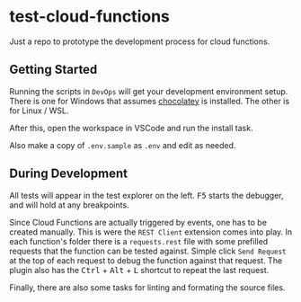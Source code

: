 # test-cloud-functions
Just a repo to prototype the development process for cloud functions.

## Getting Started
Running the scripts in `DevOps` will get your development environment setup. There is one for Windows that assumes [chocolatey](https://chocolatey.org/) is installed. The other is for Linux / WSL.

After this, open the workspace in VSCode and run the install task.

Also make a copy of `.env.sample` as `.env` and edit as needed.

## During Development
All tests will appear in the test explorer on the left. <kbd>F5</kbd> starts the debugger, and will hold at any breakpoints.

Since Cloud Functions are actually triggered by events, one has to be created manually. This is were the `REST Client` extension comes into play. In each function's folder there is a `requests.rest` file with some prefilled requests that the function can be tested against. Simple click `Send Request` at the top of each request to debug the function against that request. The plugin also has the <kbd>Ctrl</kbd> + <kbd>Alt</kbd> + <kbd>L</kbd> shortcut to repeat the last request.

Finally, there are also some tasks for linting and formating the source files.